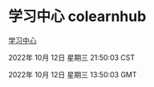 # 学习中心 colearnhub
[学习中心](http://27.19.33.125:56308/colearnhub/)

2022年 10月 12日 星期三 21:50:03 CST

2022年 10月 12日 星期三 13:50:03 GMT
